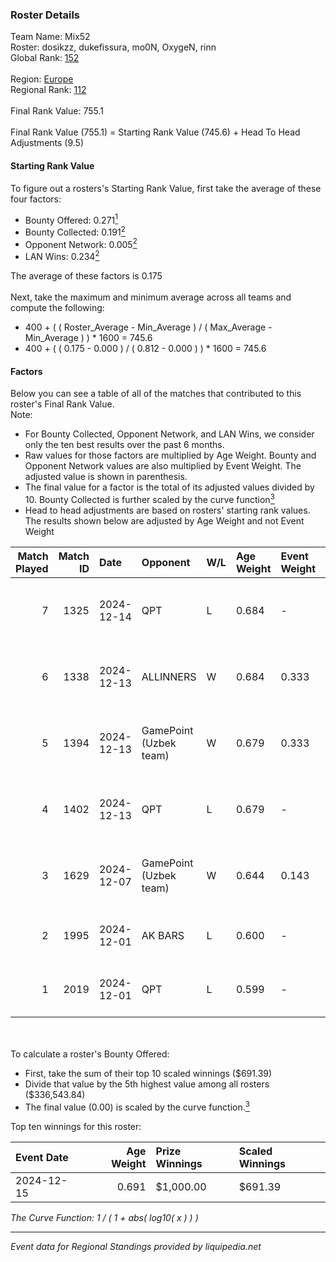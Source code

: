 ### Roster Details<br />
Team Name: Mix52<br />
Roster: dosikzz, dukefissura, mo0N, OxygeN, rinn<br />
Global Rank: [152](../../standings_global_2025_03_01.md)<br />
<br />
Region: [Europe]( ../../standings_europe_2025_03_01.md)<br />
Regional Rank: [112]( ../../standings_europe_2025_03_01.md)<br />
<br />
Final Rank Value:  755.1<br />
<br />
Final Rank Value (755.1) = Starting Rank Value (745.6) + Head To Head Adjustments (9.5)<br />

#### Starting Rank Value<br />
To figure out a rosters's Starting Rank Value, first take the average of these four factors:<br />
- Bounty Offered: 0.271[<sup>1</sup>](#table2)
- Bounty Collected: 0.191[<sup>2</sup>](#table1)
- Opponent Network: 0.005[<sup>2</sup>](#table1)
- LAN Wins: 0.234[<sup>2</sup>](#table1)

The average of these factors is 0.175<br />
<br />
Next, take the maximum and minimum average across all teams and compute the following:<br />
- 400 + ( ( Roster_Average - Min_Average ) / ( Max_Average - Min_Average ) ) * 1600 = 745.6
- 400 + ( ( 0.175 - 0.000 ) / ( 0.812 - 0.000 ) ) * 1600 = 745.6


#### Factors<br />
Below you can see a table of all of the matches that contributed to this roster's Final Rank Value.<br />
Note:<br />

- For Bounty Collected, Opponent Network, and LAN Wins, we consider only the ten best results over the past 6 months.
- Raw values for those factors are multiplied by Age Weight. Bounty and Opponent Network values are also multiplied by Event Weight. The adjusted value is shown in parenthesis.
- The final value for a factor is the total of its adjusted values divided by 10. Bounty Collected is further scaled by the curve function[<sup>3</sup>](#curveFunction)
- Head to head adjustments are based on rosters' starting rank values. The results shown below are adjusted by Age Weight and not Event Weight
<span id="table1"></span><br />


| Match Played | Match ID | Date       | Opponent               | W/L | Age Weight | Event Weight | Bounty Collected | Opponent Network | LAN Wins  | H2H Adj. | Roster                                       |
| -: | -: | :- | :- | :- | :- | :- | :- | :- | :- | -: | :- |
|            7 |     1325 | 2024-12-14 | QPT                    | L   | 0.684      | -            | -                | -                | -         |    -2.83 | dosikzz, dukefissura, mo0N, OxygeN, rinn     |
|            6 |     1338 | 2024-12-13 | ALLINNERS              | W   | 0.684      | 0.333        | 0.002 (0.001)    | 0.165 (0.038)    | 1 (0.684) |    10.24 | dosikzz, dukefissura, mo0N, OxygeN, rinn     |
|            5 |     1394 | 2024-12-13 | GamePoint (Uzbek team) | W   | 0.679      | 0.333        | 0.000 (0.000)    | 0.043 (0.010)    | 1 (0.679) |     7.08 | dosikzz, dukefissura, mo0N, OxygeN, rinn     |
|            4 |     1402 | 2024-12-13 | QPT                    | L   | 0.679      | -            | -                | -                | -         |    -2.47 | dosikzz, dukefissura, mo0N, OxygeN, rinn     |
|            3 |     1629 | 2024-12-07 | GamePoint (Uzbek team) | W   | 0.644      | 0.143        | 0.000 (0.000)    | 0.043 (0.004)    | 1 (0.644) |     6.95 | dosikzz, dukefissura, mo0N, OxygeN, rinn     |
|            2 |     1995 | 2024-12-01 | AK BARS                | L   | 0.600      | -            | -                | -                | -         |    -7.41 | dosikzz, dukefissura, exebatya, rinn, smiley |
|            1 |     2019 | 2024-12-01 | QPT                    | L   | 0.599      | -            | -                | -                | -         |    -2.07 | dosikzz, dukefissura, exebatya, rinn, smiley |

<br />
<span id="table2"></span><br />
To calculate a roster's Bounty Offered:<br />

- First, take the sum of their top 10 scaled winnings ($691.39)
- Divide that value by the 5th highest value among all rosters ($336,543.84)
- The final value (0.00) is scaled by the curve function.[<sup>3</sup>](#curveFunction)

Top ten winnings for this roster:<br />

| Event Date | Age Weight | Prize Winnings | Scaled Winnings |
| :- | -: | :- | :- |
| 2024-12-15 |      0.691 | $1,000.00      | $691.39         |


<span id="curveFunction"></span>_The Curve Function: 1 / ( 1 + abs( log10( x ) ) )_<br />

---
_Event data for Regional Standings provided by liquipedia.net_<br />
